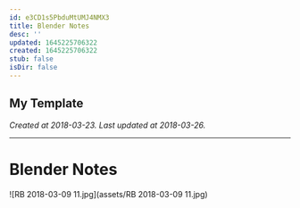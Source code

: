 ```yaml
---
id: e3CD1s5PbduMtUMJ4NMX3
title: Blender Notes
desc: ''
updated: 1645225706322
created: 1645225706322
stub: false
isDir: false
---
```

My Template
---

_Created at 2018-03-23._
_Last updated at 2018-03-26._




---

# Blender Notes


![RB 2018-03-09 11.jpg](assets/RB 2018-03-09 11.jpg)


